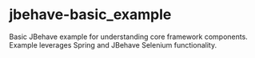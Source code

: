 # jbehave-basic_example
Basic JBehave example for understanding core framework components.  Example leverages Spring and JBehave Selenium functionality.
